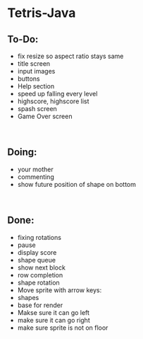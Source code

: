 # Tetris-Java

To-Do:
-
- fix resize so aspect ratio stays same
- title screen
- input images
- buttons
- Help section
- speed up falling every level
- highscore, highscore list
- spash screen
- Game Over screen

<br>

Doing:
-
- your mother
- commenting
- show future position of shape on bottom



<br>

Done: 
-
- fixing rotations
- pause
- display score
- shape queue
- show next block
- row completion
- shape rotation
- Move sprite with arrow keys:
- shapes
- base for render
- Makse sure it can go left
- make sure it can go right
- make sure sprite is not on floor
